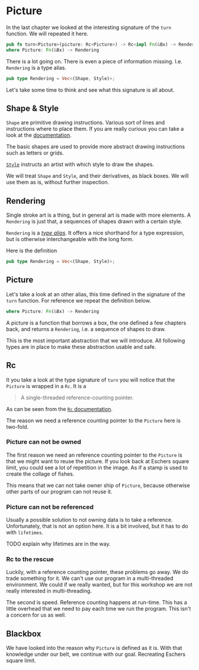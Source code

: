 # Picture
In the last chapter we looked at the interesting signature of the `turn`
function. We will repeated it here.

```rust
pub fn turn<Picture>(picture: Rc<Picture>) -> Rc<impl Fn(&Bx) -> Rendering>
where Picture: Fn(&Bx) -> Rendering 
```

There is a lot going on. There is even a piece of information missing. I.e.
`Rendering` is a type alias.

```rust
pub type Rendering = Vec<(Shape, Style)>;
```

Let's take some time to think and see what this signature is all about.

## Shape & Style
`Shape` are primitive drawing instructions. Various sort of lines and
instructions where to place them. If you are really curious you can take a look
at the [documentation](http://localhost:3000/doc/eschers/shape/enum.Shape.html).

The basic shapes are used to provide more abstract drawing instructions such as
letters or grids.

[`Style`](http://localhost:3000/doc/eschers/style/struct.Style.html) instructs
an artist with which style to draw the shapes.

We will treat `Shape` and `Style`, and their derivatives, as black boxes. We
will use them as is, without further inspection.

## Rendering
Single stroke art is a thing, but in general art is made with more elements. A
`Rendering` is just that, a sequences of shapes drawn with a certain style.

`Rendering` is a 
[_type alias_](https://doc.rust-lang.org/book/second-edition/ch19-04-advanced-types.html#type-aliases-create-type-synonyms).
It offers a nice shorthand for a type expression, but is otherwise
interchangeable with the long form.

Here is the definition

```rust
pub type Rendering = Vec<(Shape, Style)>;
```

## Picture
Let's take a look at an other alias, this time defined in the signature of the
`turn` function. For reference we repeat the definition below.

```rust
where Picture: Fn(&Bx) -> Rendering
```

A picture is a function that borrows a box, the one defined a few chapters back,
and returns a `Rendering`, i.e. a sequence of shapes to draw.

This is the most important abstraction that we will introduce. All following
types are in place to make these abstraction usable and safe.

## Rc
It you take a look at the type signature of `turn` you will notice that the
`Picture` is wrapped in a `Rc`. It is a

> A single-threaded reference-counting pointer. 

As can be seen from the [`Rc` documentation](https://doc.rust-lang.org/std/rc/struct.Rc.html). 

The reason we need a reference counting pointer to the `Picture` here is
two-fold.

### Picture can not be owned 
The first reason we need an reference counting pointer to the `Picture` is that
we might want to reuse the picture. If you look back at Eschers square limit,
you could see a lot of repetition in the image. As if a stamp is used to create
the collage of fishes.

This means that we can not take owner ship of `Picture`, because otherwise other
parts of our program can not reuse it.

### Picture can not be referenced
Usually a possible solution to not owning data is to take a reference.
Unfortunately, that is not an option here. It is a bit involved, but it has to
do with `lifetimes`.

TODO explain why lifetimes are in the way.

### Rc to the rescue
Luckily, with a reference counting pointer, these problems go away. We do trade
something for it. We can't use our program in a multi-threaded environment. We
could if we really wanted, but for this workshop we are not really interested in
multi-threading.

The second is speed. Reference counting happens at run-time. This has a little
overhead that we need to pay each time we run the program. This isn't a concern
for us as well.

## Blackbox
We have looked into the reason why `Picture` is defined as it is. With that
knowledge under our belt, we continue with our goal. Recreating Eschers square
limit.
